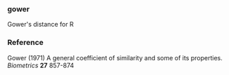 ### gower
Gower's distance for R

### Reference

Gower (1971) A general coefficient of similarity and some of its properties. _Biometrics_ **27** 857-874
